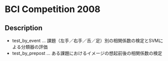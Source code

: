# BCI Competition 2008

## Description
+ test_by_event ... 課題（左手／右手／舌／足）別の相関係数の検定とSVMによる分類器の評価
+ test_by_prepost ... ある課題におけるイメージの想起前後の相関係数の検定
